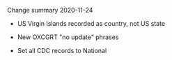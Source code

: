 Change summary 2020-11-24

* US Virgin Islands recorded as country, not US state

* New OXCGRT "no update" phrases

* Set all CDC records to National 
